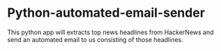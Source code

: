 # Python-automated-email-sender

This python app will extracts top news headlines from HackerNews and send an automated email to us consisting of those headlines.
